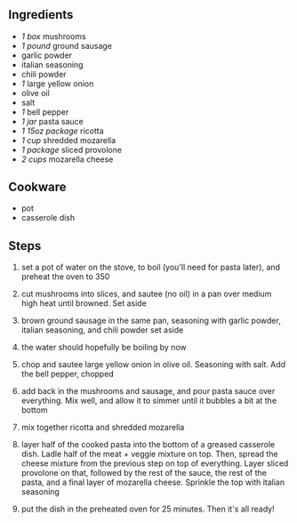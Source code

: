 # 

## Ingredients
- *1 box* mushrooms
- *1 pound* ground sausage
- garlic powder
- italian seasoning
- chili powder
- *1* large yellow onion
- olive oil
- salt
- *1* bell pepper
- *1 jar* pasta sauce
- *1 15oz package* ricotta
- *1 cup* shredded mozarella
- *1 package* sliced provolone
- *2 cups* mozarella cheese

## Cookware
- pot
- casserole dish

## Steps
1. set a pot of water on the stove, to boil (you'll need for pasta later), and
preheat the oven to 350

2. cut mushrooms into slices, and sautee (no oil) in a pan over medium high heat
until browned. Set aside

3. brown ground sausage in the same pan, seasoning with garlic powder, italian
seasoning, and chili powder set aside

4. the water should hopefully be boiling by now

5. chop and sautee large yellow onion in olive oil. Seasoning with salt. Add the
bell pepper, chopped

6. add back in the mushrooms and sausage, and pour pasta sauce over everything.
Mix well, and allow it to simmer until it bubbles a bit at the bottom

7. mix together ricotta and shredded mozarella

8. layer half of the cooked pasta into the bottom of a greased casserole dish.
Ladle half of the meat + veggie mixture on top. Then, spread the cheese mixture
from the previous step on top of everything. Layer sliced provolone on that,
followed by the rest of the sauce, the rest of the pasta, and a final layer of
mozarella cheese. Sprinkle the top with italian seasoning

9. put the dish in the preheated oven for 25 minutes. Then it's all ready!

